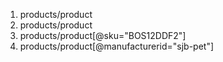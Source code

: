 1. products/product
2. products/product
3. products/product[@sku="BOS12DDF2"]
4. products/product[@manufacturerid="sjb-pet"]
